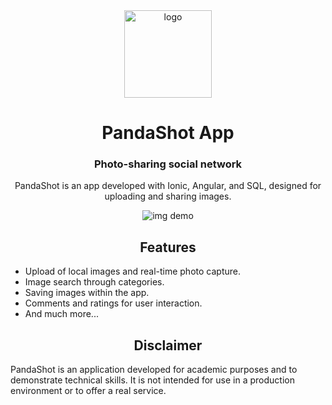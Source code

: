 <div align="center">
  
<img src="https://i.imgur.com/2wAjlkO.png" alt="logo" title="logo" width="140"/>

# PandaShot App

### Photo-sharing social network
PandaShot is an app developed with Ionic, Angular, and SQL, designed for uploading and sharing images.

<img src="https://cayssa.s-ul.eu/c5uZaF3R" alt="img demo" title="img demo"/>

## Features

<div align="left">

* Upload of local images and real-time photo capture.
* Image search through categories.
* Saving images within the app.
* Comments and ratings for user interaction.
* And much more...

</div>

## Disclaimer

<div align="left">
PandaShot is an application developed for academic purposes and to demonstrate technical skills. It is not intended for use in a production environment or to offer a real service.
</div>

</div>
